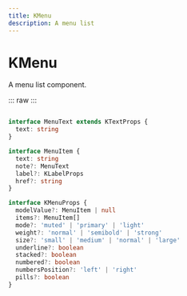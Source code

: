 ```yaml
---
title: KMenu
description: A menu list
---
```

<script setup>
import KMenuDemo from './KMenuDemo.vue'
import '../src/palette.css'
</script>

# KMenu

A menu list component.

::: raw
<KMenuDemo />
:::

```typescript

interface MenuText extends KTextProps {
  text: string
}

interface MenuItem {
  text: string
  note?: MenuText
  label?: KLabelProps
  href?: string
}

interface KMenuProps {
  modelValue?: MenuItem | null
  items?: MenuItem[]
  mode?: 'muted' | 'primary' | 'light'
  weight?: 'normal' | 'semibold' | 'strong'
  size?: 'small' | 'medium' | 'normal' | 'large'
  underline?: boolean
  stacked?: boolean
  numbered?: boolean
  numbersPosition?: 'left' | 'right'
  pills?: boolean
}
```
